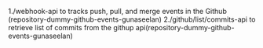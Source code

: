 1./webhook-api to tracks push, pull, and merge events in the Github (repository-dummy-github-events-gunaseelan)
2./github/list/commits-api to retrieve list of commits from the githup api(repository-dummy-github-events-gunaseelan)
